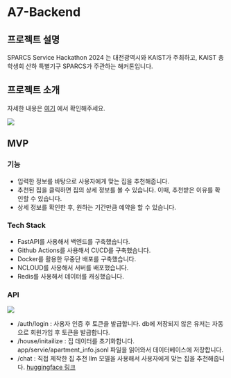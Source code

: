 # A7-Backend

## 프로젝트 설명
SPARCS Service Hackathon 2024 는 대전광역시와 KAIST가 주최하고,  KAIST 총학생회 산하 특별기구 SPARCS가 주관하는 해커톤입니다.

## 프로젝트 소개

자세한 내용은 [여기](https://github.com/SPARCS-Service-Hackathon-2024/A7-Repo) 에서 확인해주세요.

![](https://github.com/SPARCS-Service-Hackathon-2024/A7-Backend/assets/89565530/a3eb6847-93fd-4c5c-b0e1-d1f475c937a5)

## MVP

### 기능

- 입력한 정보를 바탕으로 사용자에게 맞는 집을 추천해줍니다.
- 추천된 집을 클릭하면 집의 상세 정보를 볼 수 있습니다. 이때, 추천받은 이유를 확인할 수 있습니다.
- 상세 정보를 확인한 후, 원하는 기간만큼 예약을 할 수 있습니다.

### Tech Stack

- FastAPI를 사용해서 백엔드를 구축했습니다.
- Github Actions를 사용해서 CI/CD를 구축했습니다.
- Docker를 활용한 무중단 배포를 구축했습니다.
- NCLOUD를 사용해서 서버를 배포했습니다.
- Redis를 사용해서 데이터를 캐싱했습니다.

### API

![](https://github.com/SPARCS-Service-Hackathon-2024/A7-Backend/assets/89565530/1c1647e8-0882-42a8-a888-9bde366ebc5d)

- /auth/login : 사용자 인증 후 토큰을 발급합니다. db에 저장되지 않은 유저는 자동으로 회원가입 후 토큰을 발급합니다.
- /house/initailize : 집 데이터를 초기화합니다. app/servie/apartment_info.jsonl 파일을 읽어와서 데이터베이스에 저장합니다.
- /chat : 직접 제작한 집 추천 llm 모델을 사용해서 사용자에게 맞는 집을 추천해줍니다. [huggingface 링크](https://huggingface.co/taewan2002/srabwayu-rec-7b)